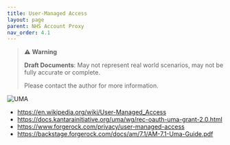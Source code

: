 ```yaml
---
title: User-Managed Access
layout: page
parent: NHS Account Proxy
nav_order: 4.1
---
```


> ⚠️ **Warning**
>  
> **Draft Documents**: May not represent real world scenarios, may not be fully accurate or complete.
>
> Please contact the author for more information.

![UMA](User_Managed_Access_entities_and_relationships.png)


- https://en.wikipedia.org/wiki/User-Managed_Access
- https://docs.kantarainitiative.org/uma/wg/rec-oauth-uma-grant-2.0.html
- https://www.forgerock.com/privacy/user-managed-access
- https://backstage.forgerock.com/docs/am/7.1/AM-7.1-Uma-Guide.pdf